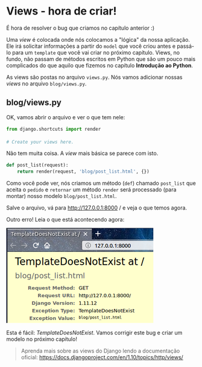 # Views - hora de criar!

É hora de resolver o bug que criamos no capítulo anterior :)

Uma *view* é colocada onde nós colocamos a "lógica" da nossa aplicação. Ele irá solicitar informações a partir do `model` que você criou antes e passá-lo para um `template` que você vai criar no próximo capítulo. Views, no fundo, não passam de métodos escritos em Python que são um pouco mais complicados do que aquilo que fizemos no capítulo **Introdução ao Python**.

As views são postas no arquivo `views.py`. Nós vamos adicionar nossas *views* no arquivo `blog/views.py`.

## blog/views.py

OK, vamos abrir o arquivo e ver o que tem nele:

```python
from django.shortcuts import render

# Create your views here.
```

Não tem muita coisa. A *view* mais básica se parece com isto.

```python
def post_list(request):
    return render(request, 'blog/post_list.html', {})
```

Como você pode ver, nós criamos um método (`def`) chamado `post_list` que aceita o `pedido` e `retornar` um método `render` será processado (para montar) nosso modelo `blog/post_list.html`.

Salve o arquivo, vá para http://127.0.0.1:8000 / e veja o que temos agora.

Outro erro! Leia o que está acontecendo agora:

![Erro][1]

 [1]: images/error.png

Esta é fácil: *TemplateDoesNotExist*. Vamos corrigir este bug e criar um modelo no próximo capítulo!

> Aprenda mais sobre as views do Django lendo a documentação oficial: https://docs.djangoproject.com/en/1.10/topics/http/views/
